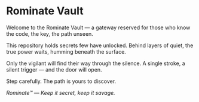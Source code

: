 # Rominate Vault

Welcome to the Rominate Vault — a gateway reserved for those who know the code, the key, the path unseen.

This repository holds secrets few have unlocked. Behind layers of quiet, the true power waits, humming beneath the surface.

Only the vigilant will find their way through the silence. A single stroke, a silent trigger — and the door will open.

Step carefully. The path is yours to discover.

*Rominate™ — Keep it secret, keep it savage.*
